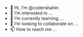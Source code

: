 - 👋 Hi, I’m @codershahin
- 👀 I’m interested in ...
- 🌱 I’m currently learning ...
- 💞️ I’m looking to collaborate on ...
- 📫 How to reach me ...

<!---
codershahin/codershahin is a ✨ special ✨ repository because its `README.md` (this file) appears on your GitHub profile.
You can click the Preview link to take a look at your changes.
--->
